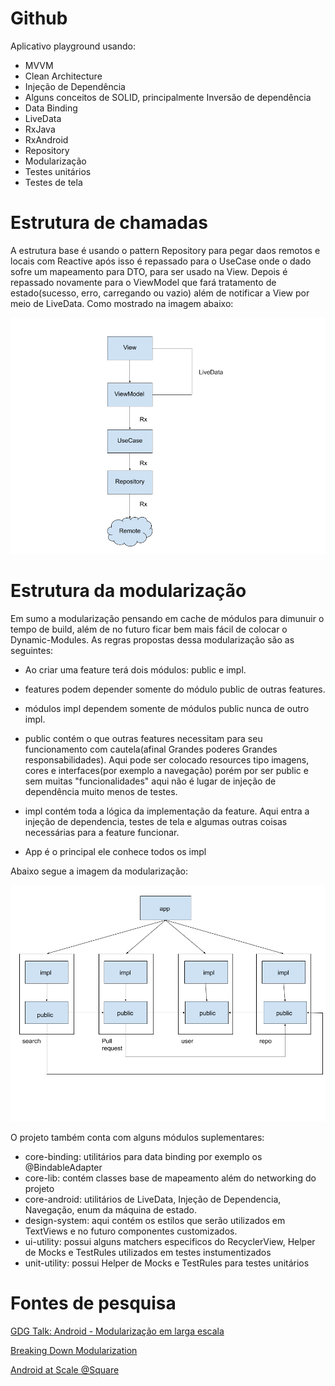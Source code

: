 # Github

Aplicativo playground usando:

- MVVM
- Clean Architecture
- Injeção de Dependência
- Alguns conceitos de SOLID, principalmente Inversão de dependência
- Data Binding
- LiveData
- RxJava
- RxAndroid
- Repository
- Modularização
- Testes unitários
- Testes de tela

# Estrutura de chamadas

A estrutura base é usando o pattern Repository para pegar daos remotos e locais com Reactive 
após isso é repassado para o UseCase onde o dado sofre um mapeamento para DTO, para ser usado 
na View. Depois é repassado novamente para o ViewModel que fará tratamento de 
estado(sucesso, erro, carregando ou vazio) além de notificar a View por meio de LiveData. 
Como mostrado na imagem abaixo:

![chamadas](https://raw.githubusercontent.com/vfernandess/Github/master/base.png)


# Estrutura da modularização

Em sumo a modularização pensando em cache de módulos para dimunuir o tempo de build, além de no 
futuro ficar bem mais fácil de colocar o Dynamic-Modules. 
As regras propostas dessa modularização são as seguintes:

- Ao criar uma feature terá dois módulos: public e impl.

- features podem depender somente do módulo public de outras features.
    
- módulos impl dependem somente de módulos public nunca de outro impl.
    
- public contém o que outras features necessitam para seu funcionamento
com cautela(afinal Grandes poderes Grandes responsabilidades). Aqui pode ser colocado resources
tipo imagens, cores e interfaces(por exemplo a navegação) porém por ser public e sem muitas "funcionalidades"
aqui não é lugar de injeção de dependência muito menos de testes.
      
- impl contém toda a lógica da implementação da feature.
Aqui entra a injeção de dependencia, testes de tela e algumas outras coisas necessárias para a feature funcionar.
      
- App é o principal ele conhece todos os impl

Abaixo segue a imagem da modularização:

![modularização](https://raw.githubusercontent.com/vfernandess/Github/master/modularization.png)

O projeto também conta com alguns módulos suplementares:
    
- core-binding: utilitários para data binding por exemplo os @BindableAdapter
- core-lib: contém classes base de mapeamento além do networking do projeto
- core-android: utilitários de LiveData, Injeção de Dependencia, Navegação, enum da máquina de estado.
- design-system: aqui contém os estilos que serão utilizados em TextViews e no futuro
componentes customizados.
- ui-utility: possui alguns matchers especificos do RecyclerView, Helper de Mocks e TestRules
utilizados em testes instumentizados
- unit-utility: possui Helper de Mocks e TestRules para testes unitários
    
# Fontes de pesquisa

[GDG Talk: Android - Modularização em larga escala](https://www.youtube.com/watch?v=UFmmcUvWoI0)

[Breaking Down Modularization](https://www.droidcon.com/media-detail?video=380844229)

[Android at Scale @Square](https://www.droidcon.com/media-detail?video=380843878)
    
